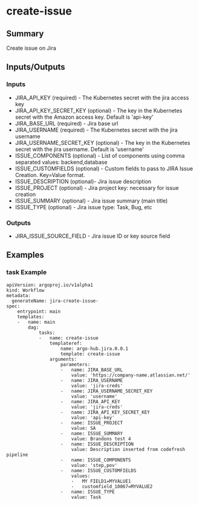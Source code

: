 # create-issue

## Summary
Create issue on Jira

## Inputs/Outputs

### Inputs
* JIRA_API_KEY (required) - The Kubernetes secret with the jira access key
* JIRA_API_KEY_SECRET_KEY (optional) - The key in the Kubernetes secret with the Amazon access key. Default is 'api-key'
* JIRA_BASE_URL (required) - Jira base url
* JIRA_USERNAME (required) - The Kubernetes secret with the jira username
* JIRA_USERNAME_SECRET_KEY (optional) - The key in the Kubernetes secret with the jira username. Default is 'username'
* ISSUE_COMPONENTS (optional) - List of components using comma separated values: backend,database
* ISSUE_CUSTOMFIELDS (optional) - Custom fields to pass to JIRA Issue Creation. Key=Value format.
* ISSUE_DESCRIPTION (optional)- Jira issue description
* ISSUE_PROJECT (optional) - Jira project key: necessary for issue creation
* ISSUE_SUMMARY (optional) - Jira issue summary (main title)
* ISSUE_TYPE (optional) - Jira issue type: Task, Bug, etc

### Outputs
* JIRA_ISSUE_SOURCE_FIELD - Jira issue ID or key source field

## Examples

### task Example
```
apiVersion: argoproj.io/v1alpha1
kind: Workflow
metadata:
  generateName: jira-create-issue-
spec:
    entrypoint: main
    templates:
    -   name: main
        dag:
            tasks:
            -   name: create-issue
                templateref:
                    name: argo-hub.jira.0.0.1
                    template: create-issue
                arguments:
                    parameters:
                    -   name: JIRA_BASE_URL
                        value: 'https://company-name.atlassian.net/'
                    -   name: JIRA_USERNAME
                        value: 'jira-creds'
                    -   name: JIRA_USERNAME_SECRET_KEY
                        value: 'username'
                    -   name: JIRA_API_KEY
                        value: 'jira-creds'
                    -   name: JIRA_API_KEY_SECRET_KEY
                        value: 'api-key'
                    -   name: ISSUE_PROJECT
                        value: SA
                    -   name: ISSUE_SUMMARY
                        value: Brandons test 4
                    -   name: ISSUE_DESCRIPTION
                        value: Description inserted from codefresh pipeline
                    -   name: ISSUE_COMPONENTS
                        value: 'step,pov'
                    -   name: ISSUE_CUSTOMFIELDS
                        values:
                        -   MY FIELD1=MYVALUE1
                        -   customfield_10067=MYVALUE2
                    -   name: ISSUE_TYPE
                        value: Task
```
